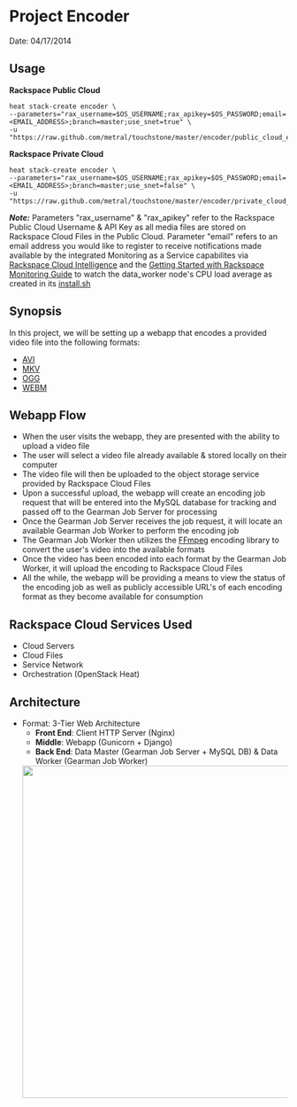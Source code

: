 # Project Encoder

Date: 04/17/2014

## Usage

**Rackspace Public Cloud**

```
heat stack-create encoder \
--parameters="rax_username=$OS_USERNAME;rax_apikey=$OS_PASSWORD;email=<EMAIL_ADDRESS>;branch=master;use_snet=true" \
-u "https://raw.github.com/metral/touchstone/master/encoder/public_cloud_encoder.template"
```

**Rackspace Private Cloud**

```
heat stack-create encoder \
--parameters="rax_username=$OS_USERNAME;rax_apikey=$OS_PASSWORD;email=<EMAIL_ADDRESS>;branch=master;use_snet=false" \
-u "https://raw.github.com/metral/touchstone/master/encoder/private_cloud_encoder.template"
```

***Note:*** Parameters "rax\_username" & "rax\_apikey" refer to the Rackspace Public Cloud Username & API Key as all media files are stored on Rackspace Cloud Files in the Public Cloud. Parameter "email" refers to an email address you would like to register to receive notifications made available by the integrated Monitoring as a Service capabilites via [Rackspace Cloud Intelligence](https://intelligence.rackspace.com/overview?query=entityIds~enTlzdDiyh!duration~86400000!points~500!mode~overview) and the [Getting Started with Rackspace Monitoring Guide](http://www.rackspace.com/knowledge_center/article/getting-started-with-rackspace-monitoring-cli) to watch the data_worker node's CPU load average as created in its [install.sh](https://github.com/metral/touchstone/blob/master/encoder/data_worker/install.sh)

## Synopsis
In this project, we will be setting up a webapp that encodes a provided video file into the following formats:
  * [AVI](http://en.wikipedia.org/wiki/Audio_Video_Interleave)
  * [MKV](http://en.wikipedia.org/wiki/Matroska)
  * [OGG](http://en.wikipedia.org/wiki/Ogg)
  * [WEBM](http://en.wikipedia.org/wiki/WebM)

## Webapp Flow
  * When the user visits the webapp, they are presented with the ability to upload a video file
  * The user will select a video file already available & stored locally on their computer
  * The video file will then be uploaded to the object storage service provided by Rackspace Cloud Files
  * Upon a successful upload, the webapp will create an encoding job request that will be entered into the MySQL database for tracking and passed off to the Gearman Job Server for processing
  * Once the Gearman Job Server receives the job request, it will locate an available Gearman Job Worker to perform the encoding job
  * The Gearman Job Worker then utilizes the [FFmpeg](http://www.ffmpeg.org/) encoding library to convert the user's video into the available formats
  * Once the video has been encoded into each format by the Gearman Job Worker, it will upload the encoding to Rackspace Cloud Files
  * All the while, the webapp will be providing a means to view the status of the encoding job as well as publicly accessible URL's of each encoding format as they become available for consumption
 
## Rackspace Cloud Services Used
  * Cloud Servers
  * Cloud Files
  * Service Network
  * Orchestration (OpenStack Heat)

## Architecture
  * Format: 3-Tier Web Architecture
    * **Front End**: Client HTTP Server (Nginx)
    * **Middle**: Webapp (Gunicorn + Django)
    * **Back End**: Data Master (Gearman Job Server + MySQL DB) & Data Worker (Gearman Job Worker)
    <div><img src="https://raw.github.com/metral/touchstone/master/encoder/extras/encoder.jpg" height="600" width="700"></div>
